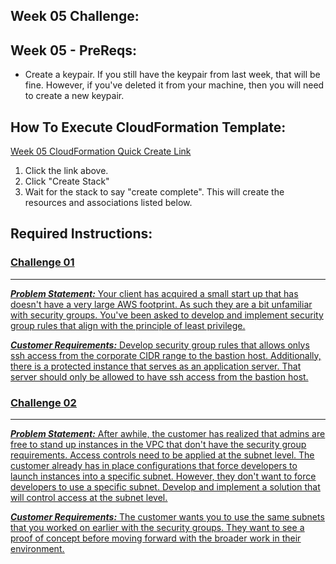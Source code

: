 ## Week 05 Challenge: 

## Week 05 - PreReqs: 
- Create a keypair. If you still have the keypair from last week, that will be fine. However, if you've deleted it from your machine, then you will need to create a new keypair. 

## How To Execute CloudFormation Template:
[Week 05 CloudFormation Quick Create Link](https://us-east-1.console.aws.amazon.com/cloudformation/home?region=us-east-1#/stacks/create/review?templateURL=https://aws-security-labs.s3.amazonaws.com/week-05-cf_template.yml&stackName=week-05-stack)
1. Click the link above.
2. Click "Create Stack"
3. Wait for the stack to say "create complete". This will create the resources and associations listed below.

## Required Instructions: 
### **<u>Challenge 01**
***
***Problem Statement:*** 
Your client has acquired a small start up that has doesn't have a very large AWS footprint. As such they are a bit unfamiliar with security groups. You've been asked to develop and implement security group rules that align with the principle of least privilege. 

***Customer Requirements:***
Develop security group rules that allows onlys ssh access from the corporate CIDR range to the bastion host. Additionally, there is a protected instance that serves as an application server. That server should only be allowed to have ssh access from the bastion host. 

### **<u>Challenge 02**
***
***Problem Statement:*** 
After awhile, the customer has realized that admins are free to stand up instances in the VPC that don't have the security group requirements. Access controls need to be applied at the subnet level. The customer already has in place configurations that force developers to launch instances into a specific subnet. However, they don't want to force developers to use a specific subnet. Develop and implement a solution that will control access at the subnet level. 

***Customer Requirements:***
The customer wants you to use the same subnets that you worked on earlier with the security groups. They want to see a proof of concept before moving forward with the broader work in their environment. 
